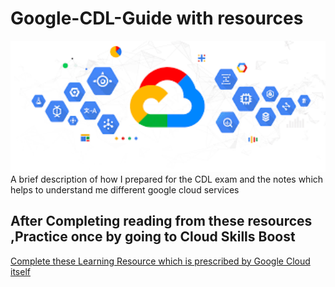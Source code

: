 # Google-CDL-Guide with resources
<img src="Gccp_bg.png" width='1500'/>
A brief description of how I prepared for the CDL exam and the notes which helps to understand me different google cloud services

## After Completing reading from these resources ,Practice once by going to Cloud Skills Boost

[Complete these Learning Resource which is prescribed by Google Cloud itself](https://www.cloudskillsboost.google/paths/9)
